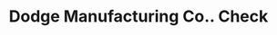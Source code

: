 ---
doi: 10.7916/D8JH4Z42
date_other: '1880'
date_other_textual: 1880-1889
form: printed ephemera
genre:
- Checks (bank checks)
name:
- Dodge Manufacturing Co.
object_in_context_url: https://biggert.cul.columbia.edu/items/view/ave_biggert_00295
subject_hierarchical_geographic:
- Mishawaka, Indiana, United States
subject_name:
- Dodge Manufacturing Co.
title: Dodge Manufacturing Co.. Check
sort_title: Dodge Manufacturing Co.. Check
call_number: ave_biggert_00295
coordinates:
- 41.6675,-86.1713888888889
pid: ave_biggert_00295
identifiers: ave_biggert_00295
thumbnail: https://derivativo-1.library.columbia.edu/iiif/2/ldpd:344219/full/!256,256/0/native.jpg
permalink: "/items/ave_biggert_00295/"
layout: iiif-image-page
---